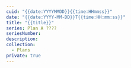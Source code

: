 ```yaml
---
cuid: "{{date:YYYYMMDD}}{{time:HHmmss}}"
date: "{{date:YYYY-MM-DD}}T{{time:HH:mm:ss}}"
title: "{{title}}"
series: Plan A ????
seriesNumber: 
description: 
collection:
  - Plans
private: true
---
```

